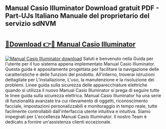 ## Manual Casio Illuminator Download gratuit PDF - Part-UJs Italiano Manuale del proprietario del servizio sdNVM

# <h2><a href="http://dfb6fmi.blite.top/?on=Manual+Casio+Illuminator">🔗Download 👉🔴 Manual Casio Illuminator</a></h2>

[![Manual Casio Illuminator download](https://i.imgur.com/lujVjoI.png)](http://dfb6fmi.blite.top/?on=Manual+Casio+Illuminator)
Saluti e benvenuto nella Guida per l'utente per il tuo sistema appena implementato Manual Casio Illuminator. Questa guida è appositamente progettata per facilitare la navigazione delle caratteristiche e delle funzioni del prodotto. All'interno, troverai istruzioni dettagliate per L'installazione, L'uso, la manutenzione e la risoluzione dei problemi. Linee guida sulla sicurezza delle apparecchiature elettriche quando si utilizza il nuovo Manual Casio Illuminator si prega di seguire tutte le linee guida sulla sicurezza elettrica. Manual Casio Illuminator ha una serie di funzionalità avanzate tra cui rilevamento di oggetti, riconoscimento facciale, impostazioni personalizzabili e monitoraggio in tempo reale, tutte facilmente controllabili dall'interfaccia utente intuitiva e intuitiva. Siamo impegnati per L'eccellenza Manual Casio Illuminator. Il nostro Team è dedicato a fornire un'assistenza clienti eccezionale.

